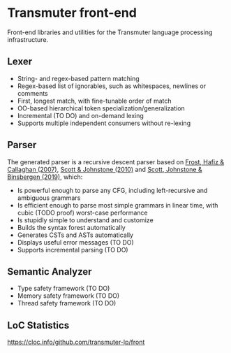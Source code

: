 # Transmuter front-end

Front-end libraries and utilities for the Transmuter language processing infrastructure.

## Lexer

- String- and regex-based pattern matching
- Regex-based list of ignorables, such as whitespaces, newlines or comments
- First, longest match, with fine-tunable order of match
- OO-based hierarchical token specialization/generalization
- Incremental (TO DO) and on-demand lexing
- Supports multiple independent consumers without re-lexing

## Parser

The generated parser is a recursive descent parser based on [Frost, Hafiz & Callaghan (2007)](https://doi.org/10.3115/1621410.1621425), [Scott & Johnstone (2010)](https://doi.org/10.1016/j.entcs.2010.08.041) and [Scott, Johnstone & Binsbergen (2019)](https://doi.org/10.1016/j.scico.2019.01.008), which:

- Is powerful enough to parse any CFG, including left-recursive and ambiguous grammars
- Is efficient enough to parse most simple grammars in linear time, with cubic (TODO proof) worst-case performance
- Is stupidly simple to understand and customize
- Builds the syntax forest automatically
- Generates CSTs and ASTs automatically
- Displays useful error messages (TO DO)
- Supports incremental parsing (TO DO)

## Semantic Analyzer

- Type safety framework (TO DO)
- Memory safety framework (TO DO)
- Thread safety framework (TO DO)

## LoC Statistics

https://cloc.info/github.com/transmuter-lp/front
